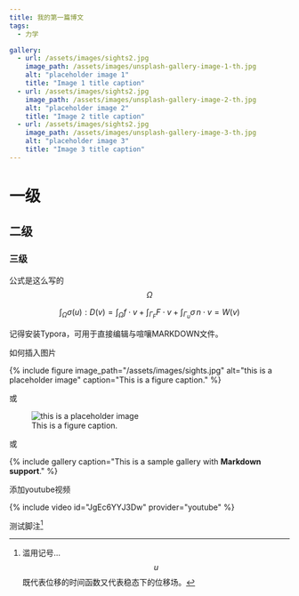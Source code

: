 ```yaml
---
title: 我的第一篇博文
tags:
  - 力学

gallery:
  - url: /assets/images/sights2.jpg
    image_path: /assets/images/unsplash-gallery-image-1-th.jpg
    alt: "placeholder image 1"
    title: "Image 1 title caption"
  - url: /assets/images/sights2.jpg
    image_path: /assets/images/unsplash-gallery-image-2-th.jpg
    alt: "placeholder image 2"
    title: "Image 2 title caption"
  - url: /assets/images/sights2.jpg
    image_path: /assets/images/unsplash-gallery-image-3-th.jpg
    alt: "placeholder image 3"
    title: "Image 3 title caption"
---
```


# 一级
## 二级
### 三级

公式是这么写的 $$\Omega$$ 

$$
\int_\Omega\sigma(u):D(v)=\int_\Omega f\cdot v
+\int_{\Gamma_F}F\cdot v+\int_{\Gamma_u}\sigma\,n\cdot v=W(v)
$$

记得安装Typora，可用于直接编辑与喧嚷MARKDOWN文件。

如何插入图片

{% include figure image_path="/assets/images/sights.jpg" alt="this is a placeholder image" caption="This is a figure caption." %}

或

<figure>
  <img src="/assets/images/sights.jpg" alt="this is a placeholder image">
  <figcaption>This is a figure caption.</figcaption>
</figure>

或

{% include gallery caption="This is a sample gallery with **Markdown support**." %}

添加youtube视频

{% include video id="JgEc6YYJ3Dw" provider="youtube" %}

测试脚注[^1]

[^1]: 滥用记号...$$u$$ 既代表位移的时间函数又代表稳态下的位移场。
